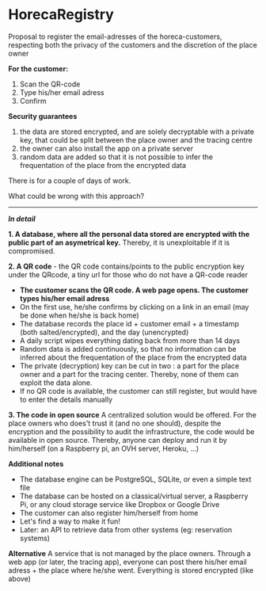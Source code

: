# HorecaRegistry
Proposal to register the email-adresses of the horeca-customers, respecting both the privacy of the customers and the discretion of the place owner

**For the customer:**
 1. Scan the QR-code
 2. Type his/her email adress
 3. Confirm

**Security guarantees**
 1. the data are stored encrypted, and are solely decryptable with a private key, that could be split between the place owner and the tracing centre
 2. the owner can also install the app on a private server
 3. random data are added so that it is not possible to infer the frequentation of the place from the encrypted data

There is for a couple of days of work. 

What could be wrong with this approach?

----------------------------------------------------------


**_In detail_**

**1. A database, where all the personal data stored are encrypted with the public part of an asymetrical key.** Thereby, it is unexploitable if it is compromised.

**2. A QR code** - the QR code contains/points to the public encryption key
under the QRcode, a tiny url for those who do not have a QR-code reader

- **The customer scans the QR code. A web page opens. The customer types his/her email adress**
- On the first use, he/she confirms by clicking on a link in an email (may be done when he/she is back home)
- The database records the place id + customer email + a timestamp (both salted/encrypted), and the day (unencrypted)
- A daily script wipes everything dating back from more than 14 days
- Random data is added continuously, so that no information can be inferred about the frequentation of the place from the encrypted data
- The private (decryption) key can be cut in two : a part for the place owner and a part for the tracing center. Thereby, none of them can exploit the data alone.
- If no QR code is available, the customer can still register, but would have to enter the details manually

**3. The code in open source**
A centralized solution would be offered.
For the place owners who does't trust it (and no one should), despite the encryption and the possibility to audit the infrastructure, the code would be available in open source. Thereby, anyone can deploy and run it by him/herself (on a Raspberry pi, an OVH server, Heroku, ...)

**Additional notes**
- The database engine can be PostgreSQL, SQLite, or even a simple text file
- The database can be hosted on a classical/virtual server, a Raspberry Pi, or any cloud storage service like Dropbox or Google Drive
- The customer can also register him/herself from home
- Let's find a way to make it fun!
- Later: an API to retrieve data from other systems (eg: reservation systems)

**Alternative**
A service that is not managed by the place owners. 
Through a web app (or later, the tracing app), everyone can post there his/her email adress + the place where he/she went.
Everything is stored encrypted (like above)

